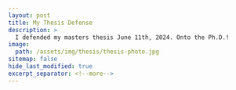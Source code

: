 ```yaml
---
layout: post
title: My Thesis Defense
description: >
  I defended my masters thesis June 11th, 2024. Onto the Ph.D.!
image:
  path: /assets/img/thesis/thesis-photo.jpg
sitemap: false
hide_last_modified: true
excerpt_separator: <!--more-->
---
```


<!--more-->
